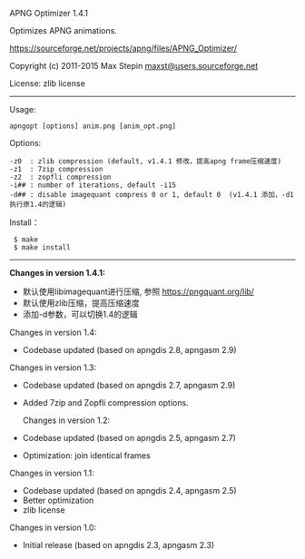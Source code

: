   APNG Optimizer 1.4.1

  Optimizes APNG animations.

  https://sourceforge.net/projects/apng/files/APNG_Optimizer/

  Copyright (c) 2011-2015 Max Stepin
  maxst@users.sourceforge.net

  License: zlib license

--------------------------------

  Usage:

`apngopt [options] anim.png [anim_opt.png]`

  Options:

```
-z0  : zlib compression (default, v1.4.1 修改，提高apng frame压缩速度)
-z1  : 7zip compression
-z2  : zopfli compression
-i## : number of iterations, default -i15
-d## : disable imagequant compress 0 or 1, default 0  (v1.4.1 添加，-d1 执行原1.4的逻辑)
```

  Install：

 
```
 $ make
 $ make install
```


--------------------------------

 **Changes in version 1.4.1:** 

- 默认使用libimagequant进行压缩, 参照 https://pngquant.org/lib/
- 默认使用zlib压缩，提高压缩速度
- 添加-d参数，可以切换1.4的逻辑

Changes in version 1.4:

- Codebase updated (based on apngdis 2.8, apngasm 2.9)


Changes in version 1.3:

- Codebase updated (based on apngdis 2.7, apngasm 2.9)
- Added 7zip and Zopfli compression options.


  Changes in version 1.2:

- Codebase updated (based on apngdis 2.5, apngasm 2.7)
- Optimization: join identical frames


Changes in version 1.1:

- Codebase updated (based on apngdis 2.4, apngasm 2.5)
- Better optimization
- zlib license


Changes in version 1.0:

- Initial release (based on apngdis 2.3, apngasm 2.3)



